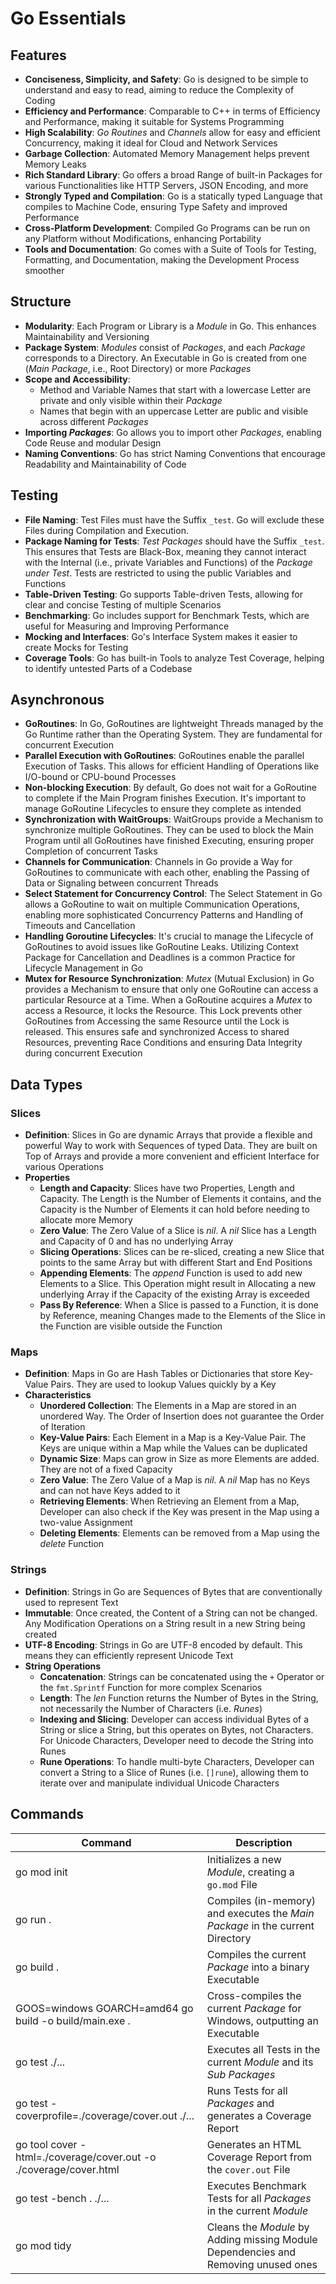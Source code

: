 # Go Essentials

## Features

- **Conciseness, Simplicity, and Safety**: Go is designed to be simple to understand and easy to read, aiming to reduce the Complexity of Coding
- **Efficiency and Performance**: Comparable to C++ in terms of Efficiency and Performance, making it suitable for Systems Programming
- **High Scalability**: _Go Routines_ and _Channels_ allow for easy and efficient Concurrency, making it ideal for Cloud and Network Services
- **Garbage Collection**: Automated Memory Management helps prevent Memory Leaks
- **Rich Standard Library**: Go offers a broad Range of built-in Packages for various Functionalities like HTTP Servers, JSON Encoding, and more
- **Strongly Typed and Compilation**: Go is a statically typed Language that compiles to Machine Code, ensuring Type Safety and improved Performance
- **Cross-Platform Development**: Compiled Go Programs can be run on any Platform without Modifications, enhancing Portability
- **Tools and Documentation**: Go comes with a Suite of Tools for Testing, Formatting, and Documentation, making the Development Process smoother

## Structure

- **Modularity**: Each Program or Library is a _Module_ in Go. This enhances Maintainability and Versioning
- **Package System**: _Modules_ consist of _Packages_, and each _Package_ corresponds to a Directory. An Executable in Go is created from one (_Main Package_, i.e., Root Directory) or more _Packages_
- **Scope and Accessibility**:
  - Method and Variable Names that start with a lowercase Letter are private and only visible within their _Package_
  - Names that begin with an uppercase Letter are public and visible across different _Packages_
- **Importing _Packages_**: Go allows you to import other _Packages_, enabling Code Reuse and modular Design
- **Naming Conventions**: Go has strict Naming Conventions that encourage Readability and Maintainability of Code

## Testing

- **File Naming**: Test Files must have the Suffix `_test`. Go will exclude these Files during Compilation and Execution.
- **Package Naming for Tests**: _Test Packages_ should have the Suffix `_test`. This ensures that Tests are Black-Box, meaning they cannot interact with the Internal (i.e., private Variables and Functions) of the _Package under Test_. Tests are restricted to using the public Variables and Functions
- **Table-Driven Testing**: Go supports Table-driven Tests, allowing for clear and concise Testing of multiple Scenarios
- **Benchmarking**: Go includes support for Benchmark Tests, which are useful for Measuring and Improving Performance
- **Mocking and Interfaces**: Go's Interface System makes it easier to create Mocks for Testing
- **Coverage Tools**: Go has built-in Tools to analyze Test Coverage, helping to identify untested Parts of a Codebase

## Asynchronous

- **GoRoutines**: In Go, GoRoutines are lightweight Threads managed by the Go Runtime rather than the Operating System. They are fundamental for concurrent Execution
- **Parallel Execution with GoRoutines**: GoRoutines enable the parallel Execution of Tasks. This allows for efficient Handling of Operations like I/O-bound or CPU-bound Processes
- **Non-blocking Execution**: By default, Go does not wait for a GoRoutine to complete if the Main Program finishes Execution. It's important to manage GoRoutine Lifecycles to ensure they complete as intended
- **Synchronization with WaitGroups**: WaitGroups provide a Mechanism to synchronize multiple GoRoutines. They can be used to block the Main Program until all GoRoutines have finished Executing, ensuring proper Completion of concurrent Tasks
- **Channels for Communication**: Channels in Go provide a Way for GoRoutines to communicate with each other, enabling the Passing of Data or Signaling between concurrent Threads
- **Select Statement for Concurrency Control**: The Select Statement in Go allows a GoRoutine to wait on multiple Communication Operations, enabling more sophisticated Concurrency Patterns and Handling of Timeouts and Cancellation
- **Handling Goroutine Lifecycles**: It's crucial to manage the Lifecycle of GoRoutines to avoid issues like GoRoutine Leaks. Utilizing Context Package for Cancellation and Deadlines is a common Practice for Lifecycle Management in Go
- **Mutex for Resource Synchronization**: _Mutex_ (Mutual Exclusion) in Go provides a Mechanism to ensure that only one GoRoutine can access a particular Resource at a Time. When a GoRoutine acquires a _Mutex_ to access a Resource, it locks the Resource. This Lock prevents other GoRoutines from Accessing the same Resource until the Lock is released. This ensures safe and synchronized Access to shared Resources, preventing Race Conditions and ensuring Data Integrity during concurrent Execution

## Data Types

### Slices

- **Definition**: Slices in Go are dynamic Arrays that provide a flexible and powerful Way to work with Sequences of typed Data. They are built on Top of Arrays and provide a more convenient and efficient Interface for various Operations
- **Properties**
  - **Length and Capacity**: Slices have two Properties, Length and Capacity. The Length is the Number of Elements it contains, and the Capacity is the Number of Elements it can hold before needing to allocate more Memory
  - **Zero Value**: The Zero Value of a Slice is _nil_. A _nil_ Slice has a Length and Capacity of 0 and has no underlying Array
  - **Slicing Operations**: Slices can be re-sliced, creating a new Slice that points to the same Array but with different Start and End Positions
  - **Appending Elements**: The _append_ Function is used to add new Elements to a Slice. This Operation might result in Allocating a new underlying Array if the Capacity of the existing Array is exceeded
  - **Pass By Reference**: When a Slice is passed to a Function, it is done by Reference, meaning Changes made to the Elements of the Slice in the Function are visible outside the Function

### Maps

- **Definition**: Maps in Go are Hash Tables or Dictionaries that store Key-Value Pairs. They are used to lookup Values quickly by a Key
- **Characteristics**
  - **Unordered Collection**: The Elements in a Map are stored in an unordered Way. The Order of Insertion does not guarantee the Order of Iteration
  - **Key-Value Pairs**: Each Element in a Map is a Key-Value Pair. The Keys are unique within a Map while the Values can be duplicated
  - **Dynamic Size**: Maps can grow in Size as more Elements are added. They are not of a fixed Capacity
  - **Zero Value**: The Zero Value of a Map is _nil_. A _nil_ Map has no Keys and can not have Keys added to it
  - **Retrieving Elements**: When Retrieving an Element from a Map, Developer can also check if the Key was present in the Map using a two-value Assignment
  - **Deleting Elements**: Elements can be removed from a Map using the _delete_ Function

### Strings

- **Definition**: Strings in Go are Sequences of Bytes that are conventionally used to represent Text
- **Immutable**: Once created, the Content of a String can not be changed. Any Modification Operations on a String result in a new String being created
- **UTF-8 Encoding**: Strings in Go are UTF-8 encoded by default. This means they can efficiently represent Unicode Text
- **String Operations**
  - **Concatenation**: Strings can be concatenated using the `+` Operator or the `fmt.Sprintf` Function for more complex Scenarios
  - **Length**: The _len_ Function returns the Number of Bytes in the String, not necessarily the Number of Characters (i.e. _Runes_)
  - **Indexing and Slicing**: Developer can access individual Bytes of a String or slice a String, but this operates on Bytes, not Characters. For Unicode Characters, Developer need to decode the String into Runes
  - **Rune Operations**: To handle multi-byte Characters, Developer can convert a String to a Slice of Runes (i.e. `[]rune`), allowing them to iterate over and manipulate individual Unicode Characters

## Commands

| Command                                                           | Description                                                                        |
| ----------------------------------------------------------------- | ---------------------------------------------------------------------------------- |
| go mod init                                                       | Initializes a new _Module_, creating a `go.mod` File                               |
| go run .                                                          | Compiles (in-memory) and executes the _Main Package_ in the current Directory      |
| go build .                                                        | Compiles the current _Package_ into a binary Executable                            |
| GOOS=windows GOARCH=amd64 go build -o build/main.exe .            | Cross-compiles the current _Package_ for Windows, outputting an Executable         |
| go test ./...                                                     | Executes all Tests in the current _Module_ and its _Sub Packages_                  |
| go test -coverprofile=./coverage/cover.out ./...                  | Runs Tests for all _Packages_ and generates a Coverage Report                      |
| go tool cover -html=./coverage/cover.out -o ./coverage/cover.html | Generates an HTML Coverage Report from the `cover.out` File                        |
| go test -bench . ./...                                            | Executes Benchmark Tests for all _Packages_ in the current _Module_                |
| go mod tidy                                                       | Cleans the _Module_ by Adding missing Module Dependencies and Removing unused ones |
